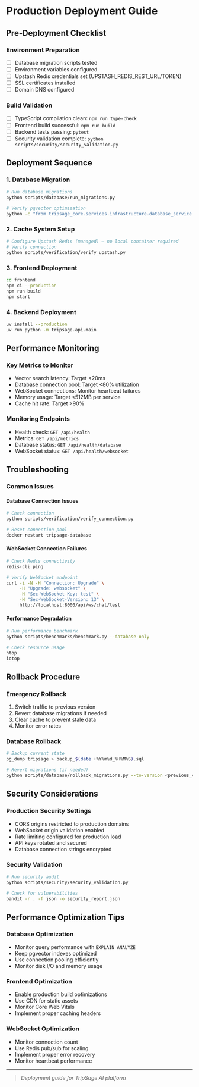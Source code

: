 # Production Deployment Guide

## Pre-Deployment Checklist

### Environment Preparation

- [ ] Database migration scripts tested
- [ ] Environment variables configured
- [ ] Upstash Redis credentials set (UPSTASH_REDIS_REST_URL/TOKEN)
- [ ] SSL certificates installed
- [ ] Domain DNS configured

### Build Validation

- [ ] TypeScript compilation clean: `npm run type-check`
- [ ] Frontend build successful: `npm run build`
- [ ] Backend tests passing: `pytest`
- [ ] Security validation complete: `python scripts/security/security_validation.py`

## Deployment Sequence

### 1. Database Migration

```bash
# Run database migrations
python scripts/database/run_migrations.py

# Verify pgvector optimization
python -c "from tripsage_core.services.infrastructure.database_service import DatabaseService; print('✅ Database service ready')"
```

### 2. Cache System Setup

```bash
# Configure Upstash Redis (managed) — no local container required
# Verify connection
python scripts/verification/verify_upstash.py
```

### 3. Frontend Deployment

```bash
cd frontend
npm ci --production
npm run build
npm start
```

### 4. Backend Deployment

```bash
uv install --production
uv run python -m tripsage.api.main
```

## Performance Monitoring

### Key Metrics to Monitor

- Vector search latency: Target <20ms
- Database connection pool: Target <80% utilization
- WebSocket connections: Monitor heartbeat failures
- Memory usage: Target <512MB per service
- Cache hit rate: Target >90%

### Monitoring Endpoints

- Health check: `GET /api/health`
- Metrics: `GET /api/metrics`
- Database status: `GET /api/health/database`
- WebSocket status: `GET /api/health/websocket`

## Troubleshooting

### Common Issues

#### Database Connection Issues

```bash
# Check connection
python scripts/verification/verify_connection.py

# Reset connection pool
docker restart tripsage-database
```

#### WebSocket Connection Failures

```bash
# Check Redis connectivity
redis-cli ping

# Verify WebSocket endpoint
curl -i -N -H "Connection: Upgrade" \
     -H "Upgrade: websocket" \
     -H "Sec-WebSocket-Key: test" \
     -H "Sec-WebSocket-Version: 13" \
     http://localhost:8000/api/ws/chat/test
```

#### Performance Degradation

```bash
# Run performance benchmark
python scripts/benchmarks/benchmark.py --database-only

# Check resource usage
htop
iotop
```

## Rollback Procedure

### Emergency Rollback

1. Switch traffic to previous version
2. Revert database migrations if needed
3. Clear cache to prevent stale data
4. Monitor error rates

### Database Rollback

```bash
# Backup current state
pg_dump tripsage > backup_$(date +%Y%m%d_%H%M%S).sql

# Revert migrations (if needed)
python scripts/database/rollback_migrations.py --to-version <previous_version>
```

## Security Considerations

### Production Security Settings

- CORS origins restricted to production domains
- WebSocket origin validation enabled
- Rate limiting configured for production load
- API keys rotated and secured
- Database connection strings encrypted

### Security Validation

```bash
# Run security audit
python scripts/security/security_validation.py

# Check for vulnerabilities
bandit -r . -f json -o security_report.json
```

## Performance Optimization Tips

### Database Optimization

- Monitor query performance with `EXPLAIN ANALYZE`
- Keep pgvector indexes optimized
- Use connection pooling efficiently
- Monitor disk I/O and memory usage

### Frontend Optimization

- Enable production build optimizations
- Use CDN for static assets
- Monitor Core Web Vitals
- Implement proper caching headers

### WebSocket Optimization

- Monitor connection count
- Use Redis pub/sub for scaling
- Implement proper error recovery
- Monitor heartbeat performance

---

> *Deployment guide for TripSage AI platform*
